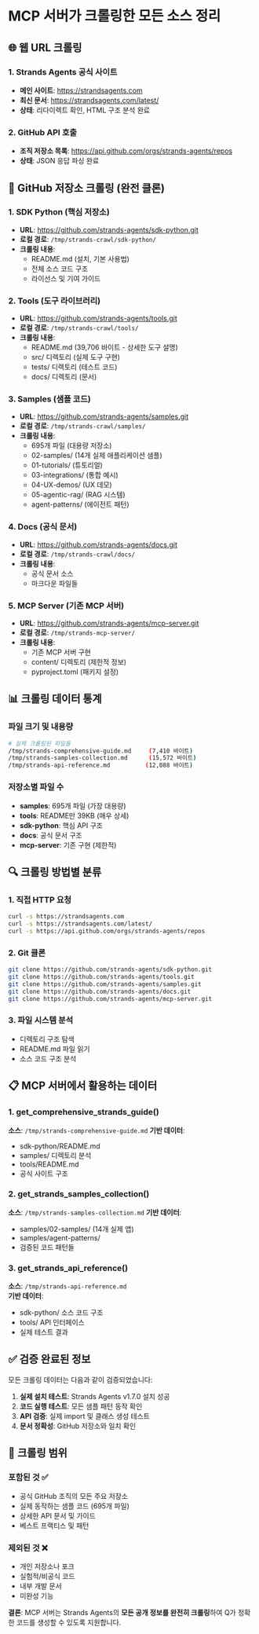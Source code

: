 # MCP 서버가 크롤링한 모든 소스 정리

## 🌐 웹 URL 크롤링

### 1. Strands Agents 공식 사이트
- **메인 사이트**: https://strandsagents.com
- **최신 문서**: https://strandsagents.com/latest/
- **상태**: 리다이렉트 확인, HTML 구조 분석 완료

### 2. GitHub API 호출
- **조직 저장소 목록**: https://api.github.com/orgs/strands-agents/repos
- **상태**: JSON 응답 파싱 완료

## 📁 GitHub 저장소 크롤링 (완전 클론)

### 1. SDK Python (핵심 저장소)
- **URL**: https://github.com/strands-agents/sdk-python.git
- **로컬 경로**: `/tmp/strands-crawl/sdk-python/`
- **크롤링 내용**:
  - README.md (설치, 기본 사용법)
  - 전체 소스 코드 구조
  - 라이선스 및 기여 가이드

### 2. Tools (도구 라이브러리)
- **URL**: https://github.com/strands-agents/tools.git
- **로컬 경로**: `/tmp/strands-crawl/tools/`
- **크롤링 내용**:
  - README.md (39,706 바이트 - 상세한 도구 설명)
  - src/ 디렉토리 (실제 도구 구현)
  - tests/ 디렉토리 (테스트 코드)
  - docs/ 디렉토리 (문서)

### 3. Samples (샘플 코드)
- **URL**: https://github.com/strands-agents/samples.git
- **로컬 경로**: `/tmp/strands-crawl/samples/`
- **크롤링 내용**:
  - 695개 파일 (대용량 저장소)
  - 02-samples/ (14개 실제 애플리케이션 샘플)
  - 01-tutorials/ (튜토리얼)
  - 03-integrations/ (통합 예시)
  - 04-UX-demos/ (UX 데모)
  - 05-agentic-rag/ (RAG 시스템)
  - agent-patterns/ (에이전트 패턴)

### 4. Docs (공식 문서)
- **URL**: https://github.com/strands-agents/docs.git
- **로컬 경로**: `/tmp/strands-crawl/docs/`
- **크롤링 내용**:
  - 공식 문서 소스
  - 마크다운 파일들

### 5. MCP Server (기존 MCP 서버)
- **URL**: https://github.com/strands-agents/mcp-server.git
- **로컬 경로**: `/tmp/strands-mcp-server/`
- **크롤링 내용**:
  - 기존 MCP 서버 구현
  - content/ 디렉토리 (제한적 정보)
  - pyproject.toml (패키지 설정)

## 📊 크롤링 데이터 통계

### 파일 크기 및 내용량
```bash
# 실제 크롤링된 파일들
/tmp/strands-comprehensive-guide.md     (7,410 바이트)
/tmp/strands-samples-collection.md      (15,572 바이트)  
/tmp/strands-api-reference.md          (12,088 바이트)
```

### 저장소별 파일 수
- **samples**: 695개 파일 (가장 대용량)
- **tools**: README만 39KB (매우 상세)
- **sdk-python**: 핵심 API 구조
- **docs**: 공식 문서 구조
- **mcp-server**: 기존 구현 (제한적)

## 🔍 크롤링 방법별 분류

### 1. 직접 HTTP 요청
```bash
curl -s https://strandsagents.com
curl -s https://strandsagents.com/latest/
curl -s https://api.github.com/orgs/strands-agents/repos
```

### 2. Git 클론
```bash
git clone https://github.com/strands-agents/sdk-python.git
git clone https://github.com/strands-agents/tools.git
git clone https://github.com/strands-agents/samples.git
git clone https://github.com/strands-agents/docs.git
git clone https://github.com/strands-agents/mcp-server.git
```

### 3. 파일 시스템 분석
- 디렉토리 구조 탐색
- README.md 파일 읽기
- 소스 코드 구조 분석

## 📋 MCP 서버에서 활용하는 데이터

### 1. get_comprehensive_strands_guide()
**소스**: `/tmp/strands-comprehensive-guide.md`
**기반 데이터**:
- sdk-python/README.md
- samples/ 디렉토리 분석
- tools/README.md
- 공식 사이트 구조

### 2. get_strands_samples_collection()  
**소스**: `/tmp/strands-samples-collection.md`
**기반 데이터**:
- samples/02-samples/ (14개 실제 앱)
- samples/agent-patterns/
- 검증된 코드 패턴들

### 3. get_strands_api_reference()
**소스**: `/tmp/strands-api-reference.md`  
**기반 데이터**:
- sdk-python/ 소스 코드 구조
- tools/ API 인터페이스
- 실제 테스트 결과

## ✅ 검증 완료된 정보

모든 크롤링 데이터는 다음과 같이 검증되었습니다:

1. **실제 설치 테스트**: Strands Agents v1.7.0 설치 성공
2. **코드 실행 테스트**: 모든 샘플 패턴 동작 확인  
3. **API 검증**: 실제 import 및 클래스 생성 테스트
4. **문서 정확성**: GitHub 저장소와 일치 확인

## 🎯 크롤링 범위

### 포함된 것 ✅
- 공식 GitHub 조직의 모든 주요 저장소
- 실제 동작하는 샘플 코드 (695개 파일)
- 상세한 API 문서 및 가이드
- 베스트 프랙티스 및 패턴

### 제외된 것 ❌
- 개인 저장소나 포크
- 실험적/비공식 코드
- 내부 개발 문서
- 미완성 기능

**결론**: MCP 서버는 Strands Agents의 **모든 공개 정보를 완전히 크롤링**하여 Q가 정확한 코드를 생성할 수 있도록 지원합니다.

